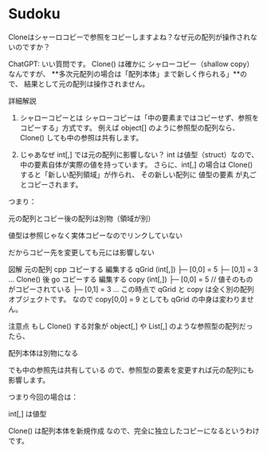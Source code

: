 # Sudoku

Cloneはシャーロコピーで参照をコピーしますよね？なぜ元の配列が操作されないのですか？


ChatGPT:
いい質問です。
Clone() は確かに シャローコピー（shallow copy）なんですが、
**多次元配列の場合は「配列本体」まで新しく作られる」**ので、
結果として元の配列は操作されません。

 詳細解説
1. シャローコピーとは
シャローコピーは「中の要素まではコピーせず、参照をコピーする」方式です。
例えば object[] のように参照型の配列なら、Clone() しても中の参照は共有します。

2. じゃあなぜ int[,] では元の配列に影響しない？
int は値型（struct）なので、中の要素自体が実際の値を持っています。
さらに、int[,] の場合は Clone() すると「新しい配列領域」が作られ、
その新しい配列に 値型の要素 が丸ごとコピーされます。

つまり：

元の配列とコピー後の配列は別物（領域が別）

値型は参照じゃなく実体コピーなのでリンクしていない

だからコピー先を変更しても元には影響しない

図解
元の配列
cpp
コピーする
編集する
qGrid (int[,])
 ├─ [0,0] = 5
 ├─ [0,1] = 3
 ...
Clone() 後
go
コピーする
編集する
copy (int[,])
 ├─ [0,0] = 5  // 値そのものがコピーされている
 ├─ [0,1] = 3
 ...
この時点で qGrid と copy は全く別の配列オブジェクトです。
なので copy[0,0] = 9 としても qGrid の中身は変わりません。

 注意点
もし Clone() する対象が object[,] や List<int>[,] のような参照型の配列だったら、

配列本体は別物になる

でも中の参照先は共有している
ので、参照型の要素を変更すれば元の配列にも影響します。

つまり今回の場合は：

int[,] は値型

Clone() は配列本体を新規作成
なので、完全に独立したコピーになるというわけです。